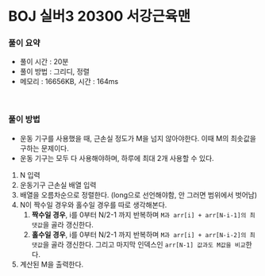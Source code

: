 # BOJ 실버3 20300 서강근육맨

### 풀이 요약

- 풀이 시간 : 20분
- 풀이 방법 : 그리디, 정렬
- 메모리 : 16656KB, 시간 : 164ms

<br>

### 풀이 방법

- 운동 기구를 사용했을 때, 근손실 정도가 M을 넘지 않아야한다. 이때 M의 최솟값을 구하는 문제이다.
- 운동 기구는 모두 다 사용해야하며, 하루에 최대 2개 사용할 수 있다.

1. N 입력 
2. 운동기구 근손실 배열 입력 
3. 배열을 오름차순으로 정렬한다. (long으로 선언해야함, 안 그러면 범위에서 벗어남)
4. N이 짝수일 경우와 홀수일 경우를 따로 생각해본다.
    1. **짝수일 경우**, i를 0부터 N/2-1 까지 반복하며 `M과 arr[i] + arr[N-i-1]의 최댓값`을 골라 갱신한다.
    2. **홀수일 경우**, i를 0부터 N/2-1 까지 반복하며 `M과 arr[i] + arr[N-i-2]의 최댓값`을 골라 갱신한다. 그리고 마지막 인덱스인 `arr[N-1] 값과도 M값을 비교`한다. 
5. 계산된 M을 출력한다.

